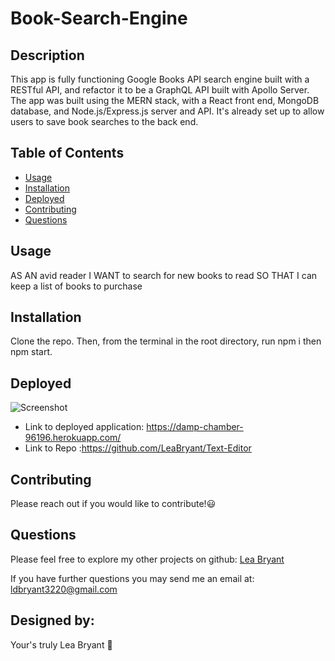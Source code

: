 # Book-Search-Engine
<!-- 
  ![license badge](https://img.shields.io/badge/npm-CB3837?style=for-the-badge&logo=npm&logoColor=white) -->
## Description
 This app is fully functioning Google Books API search engine built with a RESTful API, and refactor it to be a GraphQL API built with Apollo Server. The app was built using the MERN stack, with a React front end, MongoDB database, and Node.js/Express.js server and API. It's already set up to allow users to save book searches to the back end.

## Table of Contents
- [Usage](#usage)
- [Installation](#Installation)
- [Deployed](#deployed)
- [Contributing](#contributing)
- [Questions](#questions)

## Usage

AS AN avid reader
I WANT to search for new books to read
SO THAT I can keep a list of books to purchase


## Installation

Clone the repo. Then, from the terminal in the root directory, run npm i then npm start.


## Deployed

![Screenshot](./Assets/Screen%20Shot%202022-09-19%20at%2010.19.00%20PM.png)

- Link to deployed application: https://damp-chamber-96196.herokuapp.com/
- Link to Repo :https://github.com/LeaBryant/Text-Editor 

## Contributing

Please reach out if you would like to contribute!😃

## Questions

Please feel free to explore my other projects on github: [Lea Bryant](https://www.github.com/LeaBryant)

If you have further questions you may send me an email at: ldbryant3220@gmail.com

## Designed by:
Your's truly Lea Bryant 🦄
